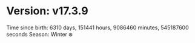 # Version: v17.3.9
Time since birth: 6310 days, 151441 hours, 9086460 minutes, 545187600 seconds
Season: Winter ❄️
